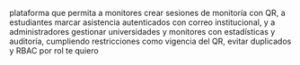 plataforma que permita a monitores crear sesiones de monitoría con QR, a estudiantes marcar asistencia autenticados con correo institucional, y a administradores gestionar universidades y monitores con estadísticas y auditoría, cumpliendo restricciones como vigencia del QR, evitar duplicados y RBAC por rol
te quiero

